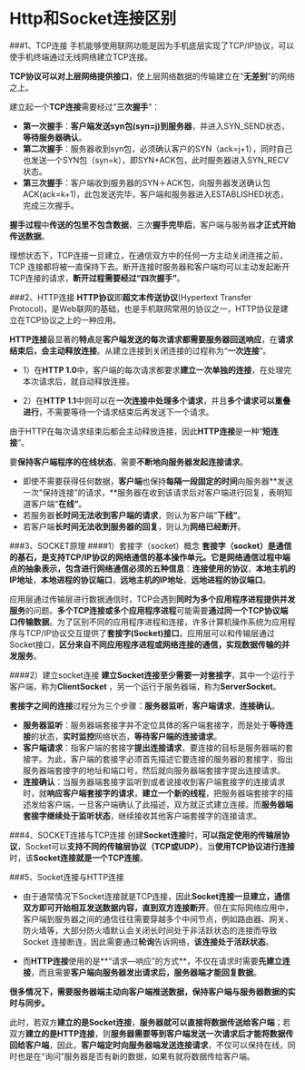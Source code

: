 Http和Socket连接区别
=========

###1、TCP连接
手机能够使用联网功能是因为手机底层实现了TCP/IP协议，可以使手机终端通过无线网络建立TCP连接。

**TCP协议可以对上层网络提供接口**，使上层网络数据的传输建立在“**无差别**”的网络之上。

建立起一个**TCP连接**需要经过“**三次握手**”：
- **第一次握手**：**客户端发送syn包(syn=j)到服务器**，并进入SYN_SEND状态，**等待服务器确认**。
- **第二次握手**：服务器收到syn包，必须确认客户的SYN（ack=j+1），同时自己也发送一个SYN包（syn=k），即SYN+ACK包，此时服务器进入SYN_RECV状态。
- **第三次握手**：客户端收到服务器的SYN＋ACK包，向服务器发送确认包ACK(ack=k+1)，此包发送完毕，客户端和服务器进入ESTABLISHED状态，完成三次握手。

**握手过程**中**传送的包里不包含数据**，三次**握手完毕后**，客户端与服务器**才正式开始传送数据**。

理想状态下，TCP连接一旦建立，在通信双方中的任何一方主动关闭连接之前，TCP 连接都将被一直保持下去。断开连接时服务器和客户端均可以主动发起断开TCP连接的请求，**断开过程需要经过“四次握手”**。

###2、HTTP连接
**HTTP协议**即**超文本传送协议**(Hypertext Transfer Protocol)，是Web联网的基础，也是手机联网常用的协议之一，HTTP协议是建立在TCP协议之上的一种应用。

**HTTP连接**最显著的**特点**是**客户端发送的每次请求都需要服务器回送响应**，在**请求结束后，会主动释放连接**。从建立连接到关闭连接的过程称为“**一次连接**”。

- 1）在**HTTP 1.0**中，客户端的每次请求都要求**建立一次单独的连接**，在处理完本次请求后，就自动释放连接。

- 2）在**HTTP 1.1**中则可以在**一次连接中处理多个请求**，并且**多个请求可以重叠进行**，不需要等待一个请求结束后再发送下一个请求。

由于HTTP在每次请求结束后都会主动释放连接，因此**HTTP连接**是一种“**短连接**”。

要**保持客户端程序的在线状态**，需要**不断地向服务器发起连接请求**。
- 即使不需要获得任何数据，**客户端**也保持**每隔一段固定的时间**向服务器**发送一次“保持连接”的请求，**服务器在收到该请求后对客户端进行回复，表明知道客户端“**在线”**。
- 若服务器**长时间无法收到客户端的请求**，则认为客户端“**下线”**。
- 若客户端**长时间无法收到服务器的回复**，则认为**网络已经断开**。

###3、SOCKET原理
####1）套接字（socket）概念
**套接字（socket）**是通信的基石，是支持TCP/IP协议的网络通信的基本操作单元。它是网络通信过程中端点的抽象表示，包含进行网络通信必须的**五种信息**：**连接使用的协议**，**本地主机的IP地址**，**本地进程的协议端口**，**远地主机的IP地址**，**远地进程的协议端口**。

应用层通过传输层进行数据通信时，TCP会遇到**同时为多个应用程序进程提供并发服务**的问题。**多个TCP连接或多个应用程序进程**可能需要**通过同一个TCP协议端口传输数据**。为了区别不同的应用程序进程和连接，许多计算机操作系统为应用程序与TCP/IP协议交互提供了**套接字(Socket)接口**。应用层可以和传输层通过Socket接口，**区分来自不同应用程序进程或网络连接的通信，实现数据传输的并发服务**。

####2）建立socket连接
**建立Socket连接至少需要一对套接字**，其中一个运行于客户端，称为**ClientSocket** ，另一个运行于服务器端，称为**ServerSocket**。

**套接字之间的连接**过程分为三个步骤：**服务器监听**，**客户端请求**，**连接确认**。
- **服务器监听**：服务器端套接字并不定位具体的客户端套接字，而是处于**等待连接**的状态，**实时监控**网络状态，**等待客户端的连接请求**。
- **客户端请求**：指客户端的套接字**提出连接请求**，要连接的目标是服务器端的套接字。为此，客户端的套接字必须首先描述它要连接的服务器的套接字，指出服务器端套接字的地址和端口号，然后就向服务器端套接字提出连接请求。
- **连接确认**：当服务器端套接字监听到或者说接收到客户端套接字的连接请求时，就**响应客户端套接字的请求**，**建立一个新的线程**，把服务器端套接字的描述发给客户端，一旦客户端确认了此描述，双方就正式建立连接。而**服务器端套接字继续处于监听状态**，继续接收其他客户端套接字的连接请求。

###4、SOCKET连接与TCP连接
创建**Socket连接**时，**可以指定使用的传输层协议**，Socket可以**支持不同的传输层协议（TCP或UDP）**。当**使用TCP协议进行连接**时，该**Socket连接就是一个TCP连接**。

###5、Socket连接与HTTP连接
- 由于通常情况下Socket连接就是TCP连接，因此**Socket连接一旦建立，通信双方即可开始相互发送数据内容，直到双方连接断开**。但在实际网络应用中，客户端到服务器之间的通信往往需要穿越多个中间节点，例如路由器、网关、防火墙等，大部分防火墙默认会关闭长时间处于非活跃状态的连接而导致 Socket 连接断连，因此需要通过**轮询**告诉网络，**该连接处于活跃状态**。

- 而**HTTP连接**使用的是**“请求—响应”的方式**，不仅在请求时需要**先建立连接**，而且需要**客户端向服务器发出请求后，服务器端才能回复数据**。

**很多情况下，需要服务器端主动向客户端推送数据，保持客户端与服务器数据的实时与同步。**

此时，若双方**建立的是Socket连接**，**服务器就可以直接将数据传送给客户端**；若双方**建立的是HTTP连接**，则**服务器需要等到客户端发送一次请求后才能将数据传回给客户端**，因此，**客户端定时向服务器端发送连接请求**，不仅可以保持在线，同时也是在“询问”服务器是否有新的数据，如果有就将数据传给客户端。
